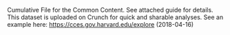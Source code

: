 Cumulative File for the Common Content. See attached guide for details. 
This dataset is uploaded on Crunch for quick and sharable analyses. See an example here: https://cces.gov.harvard.edu/explore (2018-04-16)